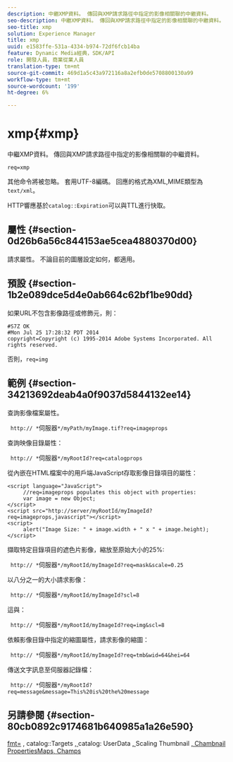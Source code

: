 ```yaml
---
description: 中繼XMP資料。 傳回與XMP請求路徑中指定的影像相關聯的中繼資料。
seo-description: 中繼XMP資料。 傳回與XMP請求路徑中指定的影像相關聯的中繼資料。
seo-title: xmp
solution: Experience Manager
title: xmp
uuid: e1583ffe-531a-4334-b974-72df6fcb14ba
feature: Dynamic Media經典，SDK/API
role: 開發人員，商業從業人員
translation-type: tm+mt
source-git-commit: 469d1a5c43a972116a8a2efb0de5708800130a99
workflow-type: tm+mt
source-wordcount: '199'
ht-degree: 6%

---
```



# xmp{#xmp}

中繼XMP資料。 傳回與XMP請求路徑中指定的影像相關聯的中繼資料。

`req=xmp`

其他命令將被忽略。 套用UTF-8編碼。 回應的格式為XML,MIME類型為`text/xml`。

HTTP響應基於`catalog::Expiration`可以與TTL進行快取。

## 屬性 {#section-0d26b6a56c844153ae5cea4880370d00}

請求屬性。 不論目前的圖層設定如何，都適用。

## 預設 {#section-1b2e089dce5d4e0ab664c62bf1be90dd}

如果URL不包含影像路徑或修飾元，則：

```
#S7Z OK 
#Mon Jul 25 17:28:32 PDT 2014 
copyright=Copyright (c) 1995-2014 Adobe Systems Incorporated. All rights reserved.
```

否則，`req=img`

## 範例 {#section-34213692deab4a0f9037d5844132ee14}

查詢影像檔案屬性。

` http:// *`伺服器`*/myPath/myImage.tif?req=imageprops`

查詢映像目錄屬性：

` http:// *`伺服器`*/myRootId?req=catalogprops`

從內嵌在HTML檔案中的用戶端JavaScript存取影像目錄項目的屬性：

```
<script language="JavaScript"> 
     //req=imageprops populates this object with properties: 
     var image = new Object; 
</script> 
<script src="http://server/myRootId/myImageId?req=imageprops,javascript"></script> 
<script> 
     alert("Image Size: " + image.width + " x " + image.height); 
</script>
```

擷取特定目錄項目的遮色片影像，縮放至原始大小的25%:

` http:// *`伺服器`*/myRootId/myImageId?req=mask&scale=0.25`

以八分之一的大小請求影像：

` http:// *`伺服器`*/myRootId/myImageId?scl=8`

這與：

` http:// *`伺服器`*/myRootId/myImageId?req=img&scl=8`

依賴影像目錄中指定的縮圖屬性，請求影像的縮圖：

` http:// *`伺服器`*/myRootId/myImageId?req=tmb&wid=64&hei=64`

傳送文字訊息至伺服器記錄檔：

` http:// *`伺服器`*/myRootId?req=message&message=This%20is%20the%20message`

## 另請參閱 {#section-80cb0892c9174681b640985a1a26e590}

[fmt=](../../../../../../is-api/http-ref/image-serving-api-ref/c-http-protocol-reference/c-command-reference/r-is-http-fmt.md#reference-cdf10043423b45ba9fe15157fb3ae37a) , catalog::Targets [, ](/help/aem-is-ir-api/is-api/image-catalog/image-serving-api-ref/c-image-catalog-reference/c-image-svg-data-reference/c-image-data-reference/r-targets-cat.md)catalog: UserData [, ](/help/aem-is-ir-api/is-api/image-catalog/image-serving-api-ref/c-image-catalog-reference/c-image-svg-data-reference/c-image-data-reference/r-userdata-cat.md)Scaling Thumbnail [](../../../../../../is-api/http-ref/image-serving-api-ref/c-http-protocol-reference/c-notes-on-server-behavior/r-thumbnail-scaling.md#reference-0f71817f721d4913b34816758d69b07f) [](../../../../../../is-api/http-ref/image-serving-api-ref/c-http-protocol-reference/c-response-data/c-properties/c-properties.md#concept-49c609fd6de942cab422ee412353c9d9) [, Chambnail PropertiesMaps, Champs](../../../../../../is-api/http-ref/image-serving-api-ref/c-http-protocol-reference/c-syntax-and-features/r-image-maps.md#reference-ff7d1bac2a064104b0c508a81316fdab)
